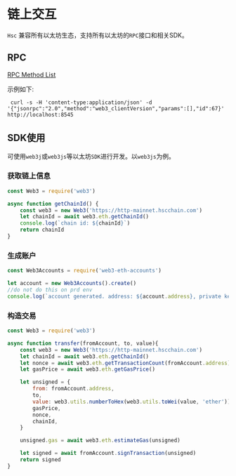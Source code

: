 # 链上交互
`Hsc` 兼容所有以太坊生态，支持所有以太坊的`RPC`接口和相关SDK。

## RPC
[RPC Method List](https://eth.wiki/json-rpc/api)

示例如下:
```
 curl -s -H 'content-type:application/json' -d '{"jsonrpc":"2.0","method":"web3_clientVersion","params":[],"id":67}' http://localhost:8545
```

## SDK使用
可使用`web3j`或`web3js`等以太坊`SDK`进行开发。以`web3js`为例。

### 获取链上信息
```JavaScript
const Web3 = require('web3')

async function getChainId() {
    const web3 = new Web3('https://http-mainnet.hscchain.com')
    let chainId = await web3.eth.getChainId()
    console.log(`chain id: ${chainId}`)
    return chainId
}
```

### 生成账户
```JavaScript
const Web3Accounts = require('web3-eth-accounts')

let account = new Web3Accounts().create()
//do not do this on prd env
console.log(`account generated. address: ${account.address}, private key: ${account.privateKey}`)
```

### 构造交易
```JavaScript
const Web3 = require('web3')

async function transfer(fromAccount, to, value){
    const web3 = new Web3('https://http-mainnet.hscchain.com')
    let chainId = await web3.eth.getChainId()
    let nonce = await web3.eth.getTransactionCount(fromAccount.address)
    let gasPrice = await web3.eth.getGasPrice()

    let unsigned = {
        from: fromAccount.address,
        to,
        value: web3.utils.numberToHex(web3.utils.toWei(value, 'ether')),
        gasPrice,
        nonce,
        chainId,
    }

    unsigned.gas = await web3.eth.estimateGas(unsigned)

    let signed = await fromAccount.signTransaction(unsigned)
    return signed
}
```